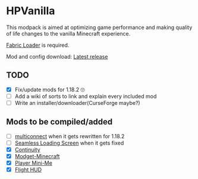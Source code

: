 # HPVanilla
This modpack is aimed at optimizing game performance and making quality of life changes to the vanilla Minecraft experience.

[Fabric Loader](https://fabricmc.net/use/installer/) is required. 

Mod and config download: [Latest release](https://github.com/HackerPide/HPVanilla/releases/latest/download/HPVanilla_1.18.2_.zip)

## TODO

- [x] Fix/update mods for 1.18.2 🙄
- [ ] Add a wiki of sorts to link and explain every included mod
- [ ] Write an installer/downloader(CurseForge maybe?)

## Mods to be compiled/added

- [ ] [multiconnect](https://github.com/Earthcomputer/multiconnect) when it gets rewritten for 1.18.2
- [ ] [Seamless Loading Screen](https://github.com/Minenash/Seamless-Loading-Screen) when it gets fixed
- [x] [Continuity](https://github.com/PepperCode1/Continuity)
- [x] [Modget-Minecraft](https://github.com/ReviversMC/modget-minecraft)
- [x] [Player Mini-Me](https://github.com/PhoenixVX/Player-Mini-Me)
- [x] [Flight HUD](https://github.com/frodare/FlightHud)
